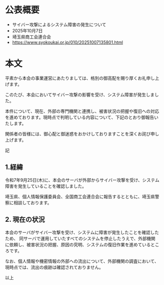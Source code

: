 # 公表概要
- サイバー攻撃によるシステム障害の発生について
- 2025年10月7日
- 埼玉県商工会連合会
- https://www.syokoukai.or.jp/010/20251007135801.html

# 本文
平素から本会の事業運営にあたりましては、格別の御高配を賜り厚くお礼申し上げます。

このたび、本会においてサイバー攻撃の影響を受け、システム障害が発生しました。

本件について、現在、外部の専門機関と連携し、被害状況の把握や復旧への対応を進めております。現時点で判明している内容について、下記のとおり御報告いたします。

関係者の皆様には、御心配と御迷惑をおかけしておりますことを深くお詫び申し上げます。

記

## 1.経緯
令和7年9月25日(木)に、本会のサーバが外部からサイバー攻撃を受け、システム障害を発生していることを確認しました。

埼玉県、個人情報保護委員会、全国商工会連合会に報告するとともに、埼玉県警察に相談しております。

## 2. 現在の状況
本会のサーバがサイバー攻撃を受け、システムに障害が発生したことを確認したため、 同サーバで運用していたすべてのシステムを停止したうえで、外部機関に依頼し、被害状況の把握、原因の究明、システムの復旧作業を進めているところです。

なお、個人情報や機密情報の外部への流出について、外部機関の調査において、現時点では、流出の痕跡は確認されておりません。

以上
